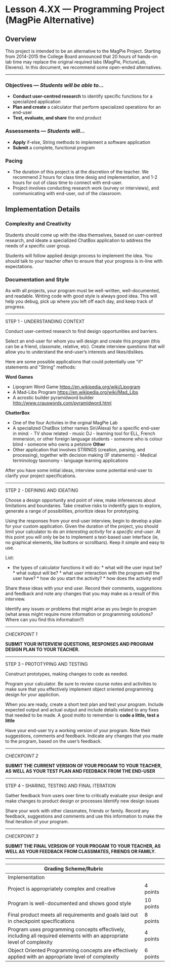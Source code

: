 Lesson 4.XX — Programming Project (MagPie Alternative)
====================================================================================================

## Overview

This project is intended to be an alternative to the MagPie Project.   Starting from 2014-2015 the College Board announced that 20 hours of hands-on lab time may replace the original required labs (MagPie, PictureLab, Elevens). In this document, we recommend some open-ended alternatives.

--------
### Objectives — _Students will be able to…_
- **Conduct user-centred research** to identify specific functions for a specialized application
- **Plan and create** a calculator that perform specialized operations for an end-user
- **Test, evaluate, and share** the end product

### Assessments — _Students will…_
- **Apply** if-else, String methods to implement a software application
- **Submit** a complete, functional program 

### Pacing
- The duration of this project is at the discretion of the teacher.  We recommend 2 hours for class time desig and implementation, and 1-2 hours for out of class time to connect with end-user.
- Project involves conducting research work (survey or interviews), and communicating with end-user, out of the classroom. 

## Implementation Details

### Complexity and Creativity

Students should come up with the idea themselves, based on user-centred research, and ideate a specialized ChatBox application to address the needs of a specific user group. 
   
Students will follow applied design process to implement the idea.  You should talk to your teacher often to ensure that your progress is in-line with expectations.   
   
### Documentation and Style
As with all projects, your program must be well-written, well-documented, and readable.  Writing code with good style is always good idea. This will help you debug, pick up where you left off each day, and keep track of progress.

--- 

STEP 1 - UNDERSTANDING CONTEXT

Conduct user-centred research to find design opportunities and barriers.

Select an end-user for whom you will design and create this program (this can be a friend, classmate, relative, etc). Create interview questions that will allow you to understand the end-user’s interests and likes/dislikes.  

Here are some possible applications that could potentially use "if" statements and "String" methods: 

  **Word Games**
   * Lipogram Word Game  https://en.wikipedia.org/wiki/Lipogram
   * A Mad-Libs Program https://en.wikipedia.org/wiki/Mad_Libs
   * A acrostic builder pyramidword builder http://www.crauswords.com/pyramidword.html 
   
  **ChatterBox**
   * One of the four Activiies in the orginal MagPie Lab  
   * A specialized ChatBox (other names Siri/Alexa) for a specific end-user in mind: 
            - TV show related
            - music DJ
            - learning tool for ELL, French immersion, or other foreign language students
            - someone who is colour blind
            - someone who owns a petstore
  **Other**
   * Other application that involves STRINGS (creation, parsing, and processing), together with decision making (IF statements)
         - Medical terminology taxonomy
         - language learning applications 
  
After you have some initial ideas, interview some potential end-user to clarify your project specifications.

--- 

STEP 2 - DEFINING AND IDEATING

Choose a design opportunity and point of view, make infereences about limitations and boundaries.  Take creative risks to indentify gaps to explore, generate a range of possibilities, prioritize ideas for prototyping.

Using the responses from your end-user interview, begin to develop a plan for your custom application.  Given the duration of the project, you should limit your calculator to do *an interesting activity* for a *specific end-user*.  At this point you will only be be to implement a text-based user interface (ie, no graphical elements, like buttons or scrollbars).  Keep it simple and easy to use. 

List:
   *	the types of calculator functions it will do:
       * what will the user input be?
       * what output will be?
       *	what user interaction with the program will the user have?
       * how do you start the activity?
       * how does the activity end?

Share these ideas with your end user. Record their comments, suggestions and feedback and note any changes that you may make as a result of this interview.

Identify any issues or problems that might arise as you begin to program (what areas might require more information or programming solutions? Where can you find this information?) 

---
*CHECKPOINT 1*

<b> SUBMIT YOUR INTERVIEW QUESTIONS, RESPONSES AND PROGRAM DESIGN PLAN TO YOUR TEACHER. </b>

---

STEP 3 – PROTOTYPING AND TESTING

Construct prototypes, making changes to code as needed.

Program your calculator. Be sure to review course notes and activities to make sure that you effectively implement object oriented programming design for your appliction.

When you are ready, create a short test plan and test your program. Include expected output and actual output and include details related to any fixes that needed to be made.   A good motto to remember is **code a little, test a little**

Have your end-user try a working version of your program. Note their suggestions, comments and feedback. Indicate any changes that you made to the program, based on the user’s feedback.

---
*CHECKPOINT 2*

<b> SUBMIT THE CURRENT VERSION OF YOUR PROGAM TO YOUR TEACHER, AS WELL AS YOUR TEST PLAN AND FEEDBACK FROM THE END-USER </b>

---
  
STEP 4 – SHARING, TESTING AND FINAL ITERATION

Gather feedback from users over time to critically evaluate your design and make changes to product design or processes
Identify new design issues

Share your work with other classmates, friends or family. Record any feedback, suggestions and comments and use this information to make the final iteration of your program.

---
*CHECKPOINT 3*

<b>SUBMIT THE FINAL VERSION OF YOUR PROGAM TO YOUR TEACHER, AS WELL AS YOUR FEEDBACK FROM CLASSMATES, FRIENDS OR FAMILY.</b>

---

|Grading Scheme/Rubric | |
|---|---|
|Implementation| |
|Project is appropriately complex and creative|	4 points|
|Program is well-documented and shows good style|	10 points|
|Final product meets all requirements and goals laid out in checkpoint specifications|	8 points|
|Program uses programming concepts effectively, including all required elements with an appropriate level of complexity|	4 points|
|Object Oriented Programming concepts are effectively applied with an appropriate level of complexity|   	6 points|
